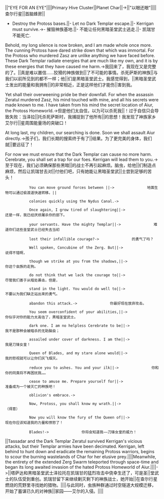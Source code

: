 ||"EYE FOR AN EYE"||||Primary Hive Cluster||Planet Char||->||"以眼还眼"||||查尔行星||首脑蜂房||

- Destroy the Protoss bases.||- Let no Dark Templar escape.||- Kerrigan must survive.->- 摧毁神族基地.||- 不能让任何黑暗圣堂武士逃走.||- 凯瑞甘不能死亡.

Behold, my long silence is now broken, and I am made whole once more. The cunning Protoss have dared strike down that which was immortal. For the Protoss who murdered Zasz are unlike anything we have faced before. These Dark Templar radiate energies that are much like my own, and it is by these energies that they have caused me harm.->我回来了，我现在又是完整的了。||真是难以置信……狡猾的神族做到||了不可能的事情。杀死萨斯的神族||与我们以前所见到的都不一样；他||们是黑暗圣堂武士。我感觉得到，||黑暗圣堂武士发出的能量和我拥有||的非常相近，正是这样他们才能伤||害到我。

Yet shall their overweening pride be their downfall. For when the assassin Zeratul murdered Zasz, his mind touched with mine, and all his secrets were made known to me. I have taken from his mind the secret location of Aiur, the Protoss Homeworld.->但是他们太自信，以为可以杀死我||！过于自信只会导致失败：当泽拉||托杀死萨斯时，我捕捉到了他所有||的思想！我发现了神族家乡艾尔行||星周围能量场的突破口！

At long last, my children, our searching is done. Soon we shall assault Aiur directly.->孩子们，我们长期的搜索终于有了||结果。为了更完美的身体，我们就||要远征了！

For now we must ensure that the Dark Templar can cause no more harm. Cerebrate, you shall set a trap for our foes. Kerrigan will lead them to you.->至于现在，我们必须确保那些黑暗||的战士不再引起麻烦。脑虫，给他||们制造点麻烦，然后让凯瑞甘去对||付他们吧，只有她能让黑暗圣堂武||士尝到足够的苦头！

               You can move ground forces between ||->               地面生物可以通过偷渡道快速转移。||

               colonies quickly using the Nydus Canal.->               

               Once again, I grow tired of slaughtering||->               还是一样，我已经厌烦屠杀你的部下。

               your servants. Have the mighty Templar||->               难道你们这些圣堂武士已经失去当初

               lost their infallible courage?->               的勇气了吗？

               Well spoken, Concubine of the Zerg. But||->               说得不错啊，

               though we strike at you from the shadows,||->               你这个虫族的走狗。

               do not think that we lack the courage to||->               尽管我们善于从暗处袭击，但是，

               stand in the light. You would do well to||->               不要以为我们缺乏站出来的勇气。

               abandon this attack.->               你最好现在放弃攻击。

               You seem overconfident of your abilities,||->               你似乎对你的能力太高估了，黑暗圣堂武士。

               dark one. I am no helpless Cerebrate to be||->               我不是那种会被暗杀的无助脑虫；

               assailed under cover of darkness. I am the||->               我是刀锋女皇！

               Queen of Blades, and my stare alone would||->               我的怒视就可以让你们灰飞烟灭。

               reduce you to ashes. You and your ilk||->               你和你的同类将不再困扰我……

               cease to amuse me. Prepare yourself for||->               准备成为一个被灭亡的种族吧！

               oblivion's embrace.->               

               Now, Protoss, you shall know my wrath.||->               （得意）

               Now you will know the fury of the Queen of||->               现在你应该知道我的力量和愤怒了！

               Blades!->               你将会知道我——刀锋女皇的威力！

||Tassadar and the Dark Templar Zeratul survived Kerrigan's vicious attacks, but their Templar armies have been decimated. Kerrigan, left behind to hunt down and eradicate the remaining Protoss warriors, begins to scour the burning wastelands of Char for her elusive prey.||||Meanwhile, the entirety of the extended Zerg Swarm teleported through space-time and began its long awaited invasion of the hated Protoss Homeworld of Aiur.||||->||塔萨达和黑暗圣堂武士泽拉托在凯瑞甘的猛烈攻击中侥幸生还了，可是圣||堂武士的队伍受到重创。凯瑞甘留下来继续剿灭剩下的神族战士，她开始||在查尔行星燃烧的荒野里寻找她的猎物。||||与此同时，虫族种群通过时空隧道大规模迁移，开始了蓄谋已久的对神族||家园——艾尔的入侵。||||

